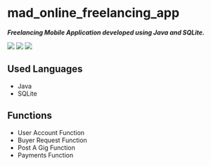 # mad_online_freelancing_app
<strong><em>Freelancing Mobile Application developed using Java and SQLite.</em></strong>

![](https://media.giphy.com/media/xTMTrEQbKuLVcrLeuG/giphy.gif)   ![](https://media.giphy.com/media/fTh0dr0AfgLT5o2kNK/giphy.gif)  ![](https://media.giphy.com/media/fVoTPA8XlVltz4tW1H/giphy.gif)

## Used Languages
<ul>
<li>Java</li>
<li>SQLite</li>
</ul>

## Functions

<ul>
<li>User Account Function</li>
<li>Buyer Request Function</li>
<li>Post A Gig Function</li>
<li>Payments Function</li>
</ul>
